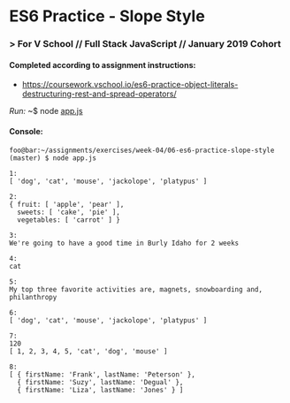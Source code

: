 # ES6 Practice - Slope Style
### > For V School // Full Stack JavaScript // January 2019 Cohort

#### Completed according to assignment instructions: 
- https://coursework.vschool.io/es6-practice-object-literals-destructuring-rest-and-spread-operators/

*Run:* ~$ node <a href="app.js">app.js</a>

#### Console:
```console
foo@bar:~/assignments/exercises/week-04/06-es6-practice-slope-style (master) $ node app.js

1:
[ 'dog', 'cat', 'mouse', 'jackolope', 'platypus' ]

2:
{ fruit: [ 'apple', 'pear' ],
  sweets: [ 'cake', 'pie' ],
  vegetables: [ 'carrot' ] }

3:
We're going to have a good time in Burly Idaho for 2 weeks

4:
cat

5:
My top three favorite activities are, magnets, snowboarding and, philanthropy

6:
[ 'dog', 'cat', 'mouse', 'jackolope', 'platypus' ]

7:
120
[ 1, 2, 3, 4, 5, 'cat', 'dog', 'mouse' ]

8:
[ { firstName: 'Frank', lastName: 'Peterson' },
  { firstName: 'Suzy', lastName: 'Degual' },
  { firstName: 'Liza', lastName: 'Jones' } ]
```
